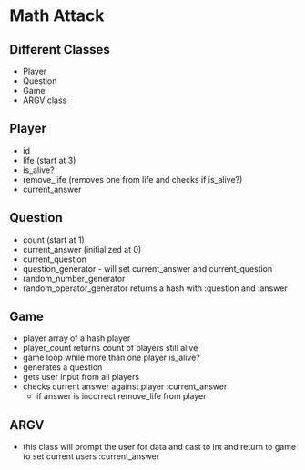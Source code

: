 # Math Attack

## Different Classes
 - Player
 - Question
 - Game
 - ARGV class

## Player
 - id
 - life (start at 3)
 - is_alive?
 - remove_life (removes one from life and checks if is_alive?)
 - current_answer

 ## Question
 - count (start at 1)
 - current_answer (initialized at 0)
 - current_question
 - question_generator - will set current_answer and current_question
 - random_number_generator
 - random_operator_generator
 returns a hash with :question and :answer

 ## Game
 - player array of a hash player
 - player_count returns count of players still alive
 - game loop while more than one player is_alive?
  - generates a question
  - gets user input from all players
  - checks current answer against player :current_answer
    - if answer is incorrect remove_life from player

## ARGV 
- this class will prompt the user for data and cast to int and return to game to set current users :current_answer
  